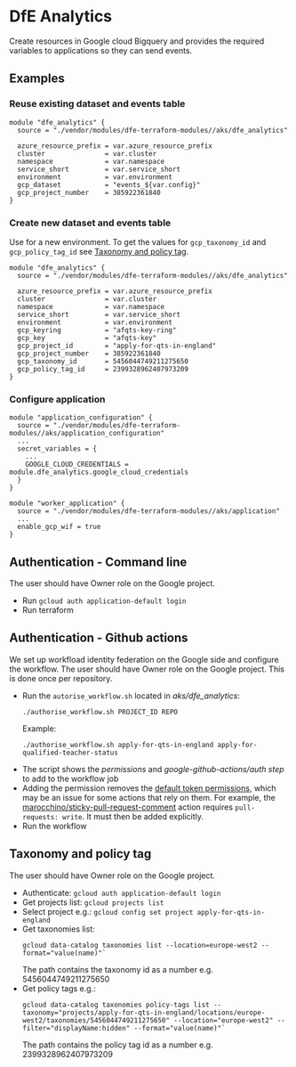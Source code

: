# DfE Analytics
Create resources in Google cloud Bigquery and provides the required variables to applications so they can send events.

## Examples
### Reuse existing dataset and events table

```hcl
module "dfe_analytics" {
  source = "./vendor/modules/dfe-terraform-modules//aks/dfe_analytics"

  azure_resource_prefix = var.azure_resource_prefix
  cluster               = var.cluster
  namespace             = var.namespace
  service_short         = var.service_short
  environment           = var.environment
  gcp_dataset           = "events_${var.config}"
  gcp_project_number    = 385922361840
}
```

### Create new dataset and events table
Use for a new environment. To get the values for `gcp_taxonomy_id` and `gcp_policy_tag_id` see [Taxonomy and policy tag](#taxonomy-and-policy-tag).
```hcl
module "dfe_analytics" {
  source = "./vendor/modules/dfe-terraform-modules//aks/dfe_analytics"

  azure_resource_prefix = var.azure_resource_prefix
  cluster               = var.cluster
  namespace             = var.namespace
  service_short         = var.service_short
  environment           = var.environment
  gcp_keyring           = "afqts-key-ring"
  gcp_key               = "afqts-key"
  gcp_project_id        = "apply-for-qts-in-england"
  gcp_project_number    = 385922361840
  gcp_taxonomy_id       = 5456044749211275650
  gcp_policy_tag_id     = 2399328962407973209
}
```

### Configure application

```hcl
module "application_configuration" {
  source = "./vendor/modules/dfe-terraform-modules//aks/application_configuration"
  ...
  secret_variables = {
    ...
    GOOGLE_CLOUD_CREDENTIALS = module.dfe_analytics.google_cloud_credentials
  }
}

module "worker_application" {
  source = "./vendor/modules/dfe-terraform-modules//aks/application"
  ...
  enable_gcp_wif = true
}
```

## Authentication - Command line
The user should have Owner role on the Google project.

- Run `gcloud auth application-default login`
- Run terraform

## Authentication - Github actions
We set up workfload identity federation on the Google side and configure the workflow. The user should have Owner role on the Google project. This is done once per repository.

- Run the `autorise_workflow.sh` located in *aks/dfe_analytics*:
  ```
  ./authorise_workflow.sh PROJECT_ID REPO
  ```
  Example:
  ```
  ./authorise_workflow.sh apply-for-qts-in-england apply-for-qualified-teacher-status
  ```
- The script shows the *permissions* and *google-github-actions/auth step* to add to the workflow job
- Adding the permission removes the [default token permissions](https://docs.github.com/en/actions/security-for-github-actions/security-guides/automatic-token-authentication#permissions-for-the-github_token), which may be an issue for some actions that rely on them. For example, the [marocchino/sticky-pull-request-comment](https://github.com/marocchino/sticky-pull-request-comment) action requires `pull-requests: write`. It must then be added explicitly.
- Run the workflow

## Taxonomy and policy tag
The user should have Owner role on the Google project.

- Authenticate: `gcloud auth application-default login`
- Get projects list: `gcloud projects list`
- Select project e.g.: `gcloud config set project apply-for-qts-in-england`
- Get taxonomies list:
  ```
  gcloud data-catalog taxonomies list --location=europe-west2 --format="value(name)"`
  ```
  The path contains the taxonomy id as a number e.g. 5456044749211275650
- Get policy tags e.g.:
  ```
  gcloud data-catalog taxonomies policy-tags list --taxonomy="projects/apply-for-qts-in-england/locations/europe-west2/taxonomies/5456044749211275650" --location="europe-west2" --filter="displayName:hidden" --format="value(name)"`
  ```
  The path contains the policy tag id as a number e.g. 2399328962407973209
